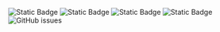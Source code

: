 ![Static Badge](https://img.shields.io/badge/blacklists-60-000000) ![Static Badge](https://img.shields.io/badge/blacklisted-2640912-cc0000) ![Static Badge](https://img.shields.io/badge/whitelisted-2245-00CC00) ![Static Badge](https://img.shields.io/badge/streaming_blacklist-28107-000000) ![GitHub issues](https://img.shields.io/github/issues/fabriziosalmi/blacklists)
